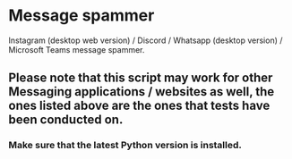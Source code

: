 # Message spammer
Instagram (desktop web version) / Discord / Whatsapp (desktop version) / Microsoft Teams message spammer.
## Please note that this script may work for other Messaging applications / websites as well, the ones listed above are the ones that tests have been conducted on.
### Make sure that the latest Python version is installed.

